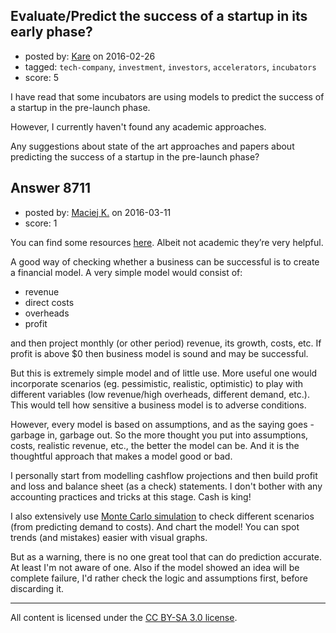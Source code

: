 ## Evaluate/Predict the success of a startup in its early phase?

- posted by: [Kare](https://stackexchange.com/users/2815104/kare) on 2016-02-26
- tagged: `tech-company`, `investment`, `investors`, `accelerators`, `incubators`
- score: 5

I have read that some incubators are using models to predict the success of a startup in the pre-launch phase.

However, I currently haven't found any academic approaches.

Any suggestions about state of the art approaches and papers about predicting the success of a startup in the pre-launch phase?


## Answer 8711

- posted by: [Maciej K.](https://stackexchange.com/users/7439907/maciej-k) on 2016-03-11
- score: 1

<p>You can find some resources <a href="http://foresight.is/learn/best-practices" rel="nofollow">here</a>. Albeit not academic they’re very helpful.</p>

<p>A good way of checking whether a business can be successful is to create a financial model. A very simple model would consist of:</p>

<ul>
<li>revenue</li>
<li>direct costs</li>
<li>overheads</li>
<li>profit</li>
</ul>

<p>and then project monthly (or other period) revenue, its growth, costs, etc. If profit is above $0 then business model is sound and may be successful.</p>

<p>But this is extremely simple model and of little use. More useful one would incorporate scenarios (eg. pessimistic, realistic, optimistic) to play with different variables (low revenue/high overheads, different demand, etc.). This would tell how sensitive a business model is to adverse conditions.</p>

<p>However, every model is based on assumptions, and as the saying goes - garbage in, garbage out. So the more thought you put into assumptions, costs, realistic revenue, etc., the better the model can be. And it is the thoughtful approach that makes a model good or bad.</p>

<p>I personally start from modelling cashflow projections and then build profit and loss and balance sheet (as a check) statements. I don't bother with any accounting practices and tricks at this stage. Cash is king! </p>

<p>I also extensively use <a href="https://en.wikipedia.org/wiki/Monte_Carlo_method" rel="nofollow">Monte Carlo simulation</a> to check different scenarios (from predicting demand to costs). And chart the model! You can spot trends (and mistakes) easier with visual graphs.</p>

<p>But as a warning, there is no one great tool that can do prediction accurate. At least I'm not aware of one. Also if the model showed an idea will be complete failure, I'd rather check the logic and assumptions first, before discarding it.</p>




---

All content is licensed under the [CC BY-SA 3.0 license](https://creativecommons.org/licenses/by-sa/3.0/).
